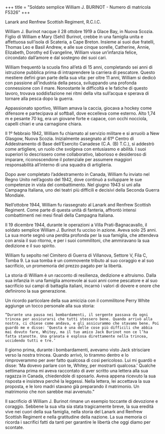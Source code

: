 +++
title = "Soldato semplice William J. BURINOT - Numero di matricola F5326"
+++

Lanark and Renfrew Scottish Regiment, R.C.I.C.

William J. Burinot nacque il 28 ottobre 1919 a Glace Bay, in Nuova Scozia. Figlio di William e Mary (Sehl) Burinot, crebbe in una famiglia unita e affettuosa sull’isola di Scateria, a Cape Breton. Insieme ai suoi due fratelli, Thomas Leo e Basil Andrew, e alle sue cinque sorelle, Catherine, Annie, Elizabeth, Dorothy ed Evangeline, William visse un’infanzia felice, circondato dall’amore e dal sostegno dei suoi cari.

William frequentò la scuola fino all’età di 15 anni, completando sei anni di istruzione pubblica prima di intraprendere la carriera di pescatore. 
Questo mestiere definì gran parte della sua vita: per oltre 11 anni, William si dedicò con passione all’industria della pesca, sviluppando una profonda connessione con il mare. Nonostante le difficoltà e le fatiche di questo lavoro, trovava soddisfazione nei ritmi della vita sull’acqua e sperava di tornare alla pesca dopo la guerra.

Appassionato sportivo, William amava la caccia, giocava a hockey come difensore e partecipava al softball, dove eccelleva come esterno. Alto 1,74 m e pesante 70 kg, era un giovane forte e capace, con occhi nocciola, capelli chiari e una carnagione chiara.

Il 1º febbraio 1942, William fu chiamato al servizio militare e si arruolò a New Glasgow, Nuova Scozia. 
Inizialmente assegnato al 61º Centro di Addestramento di Base dell’Esercito Canadese (C.A. (B) T.C.), si addestrò come artigliere, un ruolo che svolgeva con entusiasmo e abilità. I suoi superiori lo descrissero come collaborativo, laborioso e desideroso di imparare, riconoscendone il potenziale per assumere maggiori responsabilità all’interno di una squadra di artiglieria.

Dopo aver completato l’addestramento in Canada, William fu inviato nel Regno Unito nell’agosto del 1942, dove continuò a sviluppare le sue competenze in vista del combattimento. Nel giugno 1943 si unì alla Campagna Italiana, uno dei teatri più difficili e decisivi della Seconda Guerra Mondiale.

Nell’ottobre 1944, William fu riassegnato al Lanark and Renfrew Scottish Regiment. Come parte di questa unità di fanteria, affrontò intensi combattimenti nei mesi finali della Campagna Italiana.

Il 19 dicembre 1944, durante le operazioni a Villa Prati-Bagnacavallo, il soldato semplice William J. Burinot fu ucciso in azione. Aveva solo 25 anni. La sua morte segnò una perdita profonda per la sua famiglia, che attendeva con ansia il suo ritorno, e per i suoi commilitoni, che ammiravano la sua dedizione e il suo spirito.

William fu sepolto nel Cimitero di Guerra di Villanova, Settore V, Fila C, Tomba 9. La sua tomba è un commovente tributo al suo coraggio e al suo sacrificio, un promemoria del prezzo pagato per la libertà.

La storia di William è un racconto di resilienza, dedizione e altruismo. Dalla sua infanzia in una famiglia amorevole ai suoi anni come pescatore e al suo sacrificio sui campi di battaglia italiani, incarnò i valori di dovere e onore che definirono la sua generazione.

Un ricordo particolare della sua amicizia con il commilitone Perry White aggiunge un tocco personale alla sua storia:

	“Durante una pausa nei bombardamenti, il sergente passava da ogni trincea per assicurarsi che tutti stessero bene. Quando arrivò alla nostra, ci chiese come andava, e gli assicurammo che stavamo bene. Poi guardò me e disse: ‘Questa è una delle cose più difficili che abbia mai dovuto fare, Whitey, ma il tuo amico Jack Burinot non ce l’ha fatta stanotte. Una granata è esplosa direttamente nella trincea, uccidendo tutti e tre.’

   Il giorno prima, durante i bombardamenti, avevamo visto Jack strisciare verso la nostra trincea. Quando arrivò, lo tirammo dentro e lo rimproverammo per aver fatto qualcosa di così pericoloso. Lui mi guardò e disse: ‘Ma dovevo parlare con te, Whitey, per mostrarti qualcosa.’ Qualche settimana prima mi aveva raccontato di aver scritto una lettera alla sua ragazza in Canada, chiedendole di sposarlo. Aveva appena ricevuto la sua risposta e insisteva perché la leggessi. Nella lettera, lei accettava la sua proposta, e le loro madri stavano già preparando il matrimonio. Un matrimonio che non sarebbe mai avvenuto.”

Il sacrificio di William J. Burinot rimane un esempio toccante di devozione e coraggio. Sebbene la sua vita sia stata tragicamente breve, la sua eredità vive nei cuori della sua famiglia, nella storia del Lanark and Renfrew Scottish Regiment e nella gratitudine della nazione. 
La sua memoria ci ricorda i sacrifici fatti da tanti per garantire le libertà che oggi diamo per scontate.

